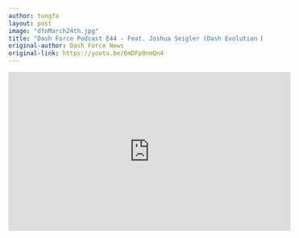 ```yaml
---
author: tungfa
layout: post
image: "dfnMarch24th.jpg"
title: "Dash Force Podcast E44 - Feat. Joshua Seigler (Dash Evolution Developer)"
original-author: Dash Force News
original-link: https://youtu.be/6mDFp0nmQn4
---
```



<iframe width="560" height="315" src="https://www.youtube.com/embed/6mDFp0nmQn4" frameborder="0" allow="autoplay; encrypted-media" allowfullscreen></iframe>
